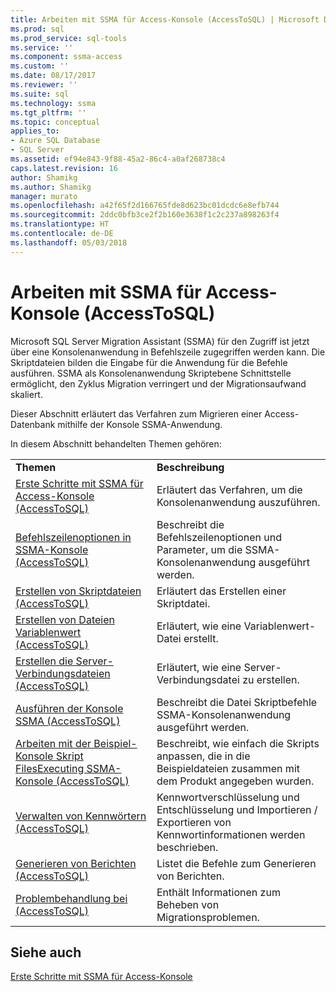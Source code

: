 ```yaml
---
title: Arbeiten mit SSMA für Access-Konsole (AccessToSQL) | Microsoft Docs
ms.prod: sql
ms.prod_service: sql-tools
ms.service: ''
ms.component: ssma-access
ms.custom: ''
ms.date: 08/17/2017
ms.reviewer: ''
ms.suite: sql
ms.technology: ssma
ms.tgt_pltfrm: ''
ms.topic: conceptual
applies_to:
- Azure SQL Database
- SQL Server
ms.assetid: ef94e843-9f88-45a2-86c4-a0af268738c4
caps.latest.revision: 16
author: Shamikg
ms.author: Shamikg
manager: murato
ms.openlocfilehash: a42f65f2d166765fde8d623bc01dcdc6e8efb744
ms.sourcegitcommit: 2ddc0bfb3ce2f2b160e3638f1c2c237a898263f4
ms.translationtype: HT
ms.contentlocale: de-DE
ms.lasthandoff: 05/03/2018
---
```

# <a name="working-with-ssma-for-access-console-accesstosql"></a>Arbeiten mit SSMA für Access-Konsole (AccessToSQL)
Microsoft SQL Server Migration Assistant (SSMA) für den Zugriff ist jetzt über eine Konsolenanwendung in Befehlszeile zugegriffen werden kann. Die Skriptdateien bilden die Eingabe für die Anwendung für die Befehle ausführen. SSMA als Konsolenanwendung Skriptebene Schnittstelle ermöglicht, den Zyklus Migration verringert und der Migrationsaufwand skaliert.  
  
Dieser Abschnitt erläutert das Verfahren zum Migrieren einer Access-Datenbank mithilfe der Konsole SSMA-Anwendung.  
  
In diesem Abschnitt behandelten Themen gehören:  
  
|||  
|-|-|  
|**Themen**|**Beschreibung**|  
|[Erste Schritte mit SSMA für Access-Konsole &#40;AccessToSQL&#41;](../../ssma/access/getting-started-with-ssma-for-access-console-accesstosql.md)|Erläutert das Verfahren, um die Konsolenanwendung auszuführen.|  
|[Befehlszeilenoptionen in SSMA-Konsole &#40;AccessToSQL&#41;](../../ssma/access/command-line-options-in-ssma-console-accesstosql.md)|Beschreibt die Befehlszeilenoptionen und Parameter, um die SSMA-Konsolenanwendung ausgeführt werden.|  
|[Erstellen von Skriptdateien &#40;AccessToSQL&#41;](../../ssma/access/creating-script-files-accesstosql.md)|Erläutert das Erstellen einer Skriptdatei.|  
|[Erstellen von Dateien Variablenwert &#40;AccessToSQL&#41;](../../ssma/access/creating-variable-value-files-accesstosql.md)|Erläutert, wie eine Variablenwert-Datei erstellt.|  
|[Erstellen die Server-Verbindungsdateien &#40;AccessToSQL&#41;](../../ssma/access/creating-the-server-connection-files-accesstosql.md)|Erläutert, wie eine Server-Verbindungsdatei zu erstellen.|  
|[Ausführen der Konsole SSMA &#40;AccessToSQL&#41;](../../ssma/access/executing-the-ssma-console-accesstosql.md)|Beschreibt die Datei Skriptbefehle SSMA-Konsolenanwendung ausgeführt werden.|  
|[Arbeiten mit der Beispiel-Konsole Skript FilesExecuting SSMA-Konsole &#40;AccessToSQL&#41;](../../ssma/access/working-sample-console-script-filesexecuting-ssma-console-accesstosql.md)|Beschreibt, wie einfach die Skripts anpassen, die in die Beispieldateien zusammen mit dem Produkt angegeben wurden.|  
|[Verwalten von Kennwörtern &#40;AccessToSQL&#41;](../../ssma/access/managing-passwords-accesstosql.md)|Kennwortverschlüsselung und Entschlüsselung und Importieren / Exportieren von Kennwortinformationen werden beschrieben.|  
|[Generieren von Berichten &#40;AccessToSQL&#41;](../../ssma/access/generating-reports-accesstosql.md)|Listet die Befehle zum Generieren von Berichten.|  
|[Problembehandlung bei &#40;AccessToSQL&#41;](../../ssma/access/troubleshooting-accesstosql.md)|Enthält Informationen zum Beheben von Migrationsproblemen.|  
  
## <a name="see-also"></a>Siehe auch  
[Erste Schritte mit SSMA für Access-Konsole](http://msdn.microsoft.com/8585ec16-7e0a-483a-b250-adab9b9232a3)  
  
